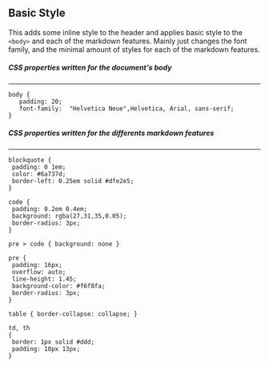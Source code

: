 ## Basic Style

This adds some inline style to the header and applies basic style to the `<body>` and each of the markdown features. Mainly just changes the font family, and the minimal amount of styles for each of the markdown features.

##### CSS properties written for the document's body
---
```
body { 
   padding: 20; 
   font-family:  "Helvetica Neue",Helvetica, Arial, sans-serif;
} 
```

##### CSS properties written for the differents markdown features
---
```
blockquote { 
 padding: 0 1em; 
 color: #6a737d; 
 border-left: 0.25em solid #dfe2e5;
} 
 
code {
 padding: 0.2em 0.4em; 
 background: rgba(27,31,35,0.05); 
 border-radius: 3px;
}
 
pre > code { background: none }
 
pre { 
 padding: 16px; 
 overflow: auto; 
 line-height: 1.45; 
 background-color: #f6f8fa; 
 border-radius: 3px; 
} 
 
table { border-collapse: collapse; }
 
td, th 
{  
 border: 1px solid #ddd; 
 padding: 10px 13px; 
}
```